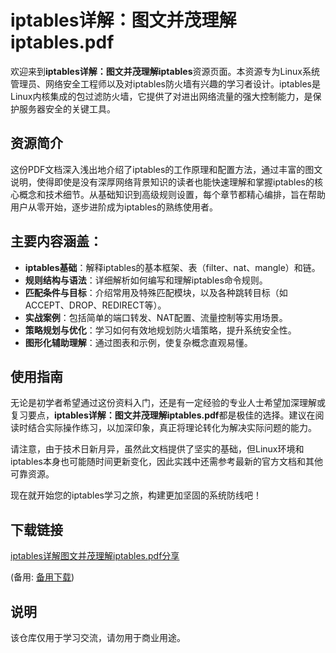 # iptables详解：图文并茂理解iptables.pdf

欢迎来到**iptables详解：图文并茂理解iptables**资源页面。本资源专为Linux系统管理员、网络安全工程师以及对iptables防火墙有兴趣的学习者设计。iptables是Linux内核集成的包过滤防火墙，它提供了对进出网络流量的强大控制能力，是保护服务器安全的关键工具。

## 资源简介

这份PDF文档深入浅出地介绍了iptables的工作原理和配置方法，通过丰富的图文说明，使得即使是没有深厚网络背景知识的读者也能快速理解和掌握iptables的核心概念和技术细节。从基础知识到高级规则设置，每个章节都精心编排，旨在帮助用户从零开始，逐步进阶成为iptables的熟练使用者。

## 主要内容涵盖：

- **iptables基础**：解释iptables的基本框架、表（filter、nat、mangle）和链。
- **规则结构与语法**：详细解析如何编写和理解iptables命令规则。
- **匹配条件与目标**：介绍常用及特殊匹配模块，以及各种跳转目标（如ACCEPT、DROP、REDIRECT等）。
- **实战案例**：包括简单的端口转发、NAT配置、流量控制等实用场景。
- **策略规划与优化**：学习如何有效地规划防火墙策略，提升系统安全性。
- **图形化辅助理解**：通过图表和示例，使复杂概念直观易懂。

## 使用指南

无论是初学者希望通过这份资料入门，还是有一定经验的专业人士希望加深理解或复习要点，**iptables详解：图文并茂理解iptables.pdf**都是极佳的选择。建议在阅读时结合实际操作练习，以加深印象，真正将理论转化为解决实际问题的能力。

请注意，由于技术日新月异，虽然此文档提供了坚实的基础，但Linux环境和iptables本身也可能随时间更新变化，因此实践中还需参考最新的官方文档和其他可靠资源。

现在就开始您的iptables学习之旅，构建更加坚固的系统防线吧！

## 下载链接
[iptables详解图文并茂理解iptables.pdf分享](https://pan.quark.cn/s/7f6e0a42fdf2) 

(备用: [备用下载](https://pan.baidu.com/s/1MwQamB3cysQKr0ODhG_5fA?pwd=1234))

## 说明

该仓库仅用于学习交流，请勿用于商业用途。
